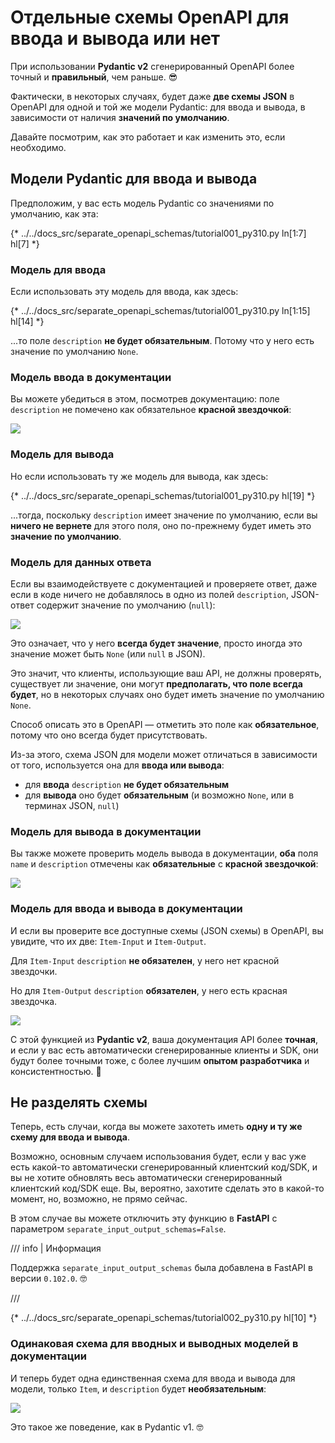 # Отдельные схемы OpenAPI для ввода и вывода или нет

При использовании **Pydantic v2** сгенерированный OpenAPI более точный и **правильный**, чем раньше. 😎

Фактически, в некоторых случаях, будет даже **две схемы JSON** в OpenAPI для одной и той же модели Pydantic: для ввода и вывода, в зависимости от наличия **значений по умолчанию**.

Давайте посмотрим, как это работает и как изменить это, если необходимо.

## Модели Pydantic для ввода и вывода

Предположим, у вас есть модель Pydantic со значениями по умолчанию, как эта:

{* ../../docs_src/separate_openapi_schemas/tutorial001_py310.py ln[1:7] hl[7] *}

### Модель для ввода

Если использовать эту модель для ввода, как здесь:

{* ../../docs_src/separate_openapi_schemas/tutorial001_py310.py ln[1:15] hl[14] *}

...то поле `description` **не будет обязательным**. Потому что у него есть значение по умолчанию `None`.

### Модель ввода в документации

Вы можете убедиться в этом, посмотрев документацию: поле `description` не помечено как обязательное **красной звездочкой**:

<div class="screenshot">
<img src="/img/tutorial/separate-openapi-schemas/image01.png">
</div>

### Модель для вывода

Но если использовать ту же модель для вывода, как здесь:

{* ../../docs_src/separate_openapi_schemas/tutorial001_py310.py hl[19] *}

...тогда, поскольку `description` имеет значение по умолчанию, если вы **ничего не вернете** для этого поля, оно по-прежнему будет иметь это **значение по умолчанию**.

### Модель для данных ответа

Если вы взаимодействуете с документацией и проверяете ответ, даже если в коде ничего не добавлялось в одно из полей `description`, JSON-ответ содержит значение по умолчанию (`null`):

<div class="screenshot">
<img src="/img/tutorial/separate-openapi-schemas/image02.png">
</div>

Это означает, что у него **всегда будет значение**, просто иногда это значение может быть `None` (или `null` в JSON).

Это значит, что клиенты, использующие ваш API, не должны проверять, существует ли значение, они могут **предполагать, что поле всегда будет**, но в некоторых случаях оно будет иметь значение по умолчанию `None`.

Способ описать это в OpenAPI — отметить это поле как **обязательное**, потому что оно всегда будет присутствовать.

Из-за этого, схема JSON для модели может отличаться в зависимости от того, используется она для **ввода или вывода**:

* для **ввода** `description` **не будет обязательным**
* для **вывода** оно будет **обязательным** (и возможно `None`, или в терминах JSON, `null`)

### Модель для вывода в документации

Вы также можете проверить модель вывода в документации, **оба** поля `name` и `description` отмечены как **обязательные** с **красной звездочкой**:

<div class="screenshot">
<img src="/img/tutorial/separate-openapi-schemas/image03.png">
</div>

### Модель для ввода и вывода в документации

И если вы проверите все доступные схемы (JSON схемы) в OpenAPI, вы увидите, что их две: `Item-Input` и `Item-Output`.

Для `Item-Input` `description` **не обязателен**, у него нет красной звездочки.

Но для `Item-Output` `description` **обязателен**, у него есть красная звездочка.

<div class="screenshot">
<img src="/img/tutorial/separate-openapi-schemas/image04.png">
</div>

С этой функцией из **Pydantic v2**, ваша документация API более **точная**, и если у вас есть автоматически сгенерированные клиенты и SDK, они будут более точными тоже, с более лучшим **опытом разработчика** и консистентностью. 🎉

## Не разделять схемы

Теперь, есть случаи, когда вы можете захотеть иметь **одну и ту же схему для ввода и вывода**.

Возможно, основным случаем использования будет, если у вас уже есть какой-то автоматически сгенерированный клиентский код/SDK, и вы не хотите обновлять весь автоматически сгенерированный клиентский код/SDK еще. Вы, вероятно, захотите сделать это в какой-то момент, но, возможно, не прямо сейчас.

В этом случае вы можете отключить эту функцию в **FastAPI** с параметром `separate_input_output_schemas=False`.

/// info | Информация

Поддержка `separate_input_output_schemas` была добавлена в FastAPI в версии `0.102.0`. 🤓

///

{* ../../docs_src/separate_openapi_schemas/tutorial002_py310.py hl[10] *}

### Одинаковая схема для вводных и выводных моделей в документации

И теперь будет одна единственная схема для ввода и вывода для модели, только `Item`, и `description` будет **необязательным**:

<div class="screenshot">
<img src="/img/tutorial/separate-openapi-schemas/image05.png">
</div>

Это такое же поведение, как в Pydantic v1. 🤓
